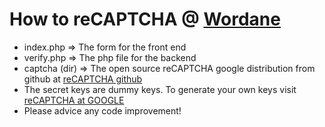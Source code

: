 How to reCAPTCHA @ [Wordane](http://wordane.com)
========
* index.php => The form for the front end
* verify.php => The php file for the backend
* captcha (dir) => The open source reCAPTCHA google distribution from github at [reCAPTCHA github](https://github.com/google/recaptcha)
* The secret keys are dummy keys. To generate your own keys visit [reCAPTCHA at GOOGLE](https://www.google.com/recaptcha/admin)
* Please advice any code improvement!
